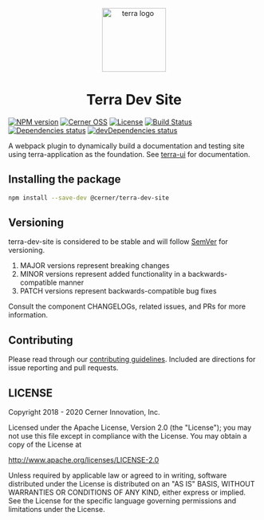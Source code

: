 <!-- Logo -->
<p align="center">
  <img height="128" width="128" src="https://github.com/cerner/terra-dev-site/raw/main/terra.png" alt="terra logo" />
</p>

<!-- Name -->
<h1 align="center">
  Terra Dev Site
</h1>

[![NPM version](https://badgen.net/npm/v/terra-dev-site)](https://www.npmjs.org/package/@cerner/terra-dev-site)
[![Cerner OSS](https://badgen.net/badge/Cerner/OSS/blue)](http://engineering.cerner.com/2014/01/cerner-and-open-source/)
[![License](https://badgen.net/github/license/cerner/terra-dev-site)](https://github.com/cerner/terra-dev-site/blob/main/LICENSE)
[![Build Status](https://badgen.net/travis/cerner/terra-dev-site)](https://travis-ci.com/cerner/terra-dev-site)
[![Dependencies status](https://badgen.net/david/dep/cerner/terra-dev-site)](https://david-dm.org/cerner/terra-dev-site)
[![devDependencies status](https://badgen.net/david/dev/cerner/terra-dev-site)](https://david-dm.org/cerner/terra-dev-site?type=dev)

A webpack plugin to dynamically build a documentation and testing site using terra-application as the foundation. See [terra-ui](https://engineering.cerner.com/terra-ui/dev_tools/terra-dev-site/terra-dev-site/about) for documentation.

## Installing the package

```bash
npm install --save-dev @cerner/terra-dev-site
```

## Versioning

terra-dev-site is considered to be stable and will follow [SemVer](https://semver.org/) for versioning.

1. MAJOR versions represent breaking changes
2. MINOR versions represent added functionality in a backwards-compatible manner
3. PATCH versions represent backwards-compatible bug fixes

Consult the component CHANGELOGs, related issues, and PRs for more information.

## Contributing

Please read through our [contributing guidelines](https://engineering.cerner.com/terra-ui/about/terra-ui/contributing/contribution-guidelines). Included are directions for issue reporting and pull requests.

## LICENSE

Copyright 2018 - 2020 Cerner Innovation, Inc.

Licensed under the Apache License, Version 2.0 (the "License"); you may not use this file except in compliance with the License. You may obtain a copy of the License at

<http://www.apache.org/licenses/LICENSE-2.0>

Unless required by applicable law or agreed to in writing, software distributed under the License is distributed on an "AS IS" BASIS, WITHOUT WARRANTIES OR CONDITIONS OF ANY KIND, either express or implied. See the License for the specific language governing permissions and limitations under the License.
